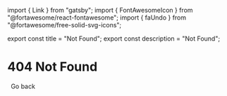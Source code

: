 import { Link } from "gatsby";
import { FontAwesomeIcon } from "@fortawesome/react-fontawesome";
import { faUndo } from "@fortawesome/free-solid-svg-icons";

export const title = "Not Found";
export const description = "Not Found";

<div className="w-full h-48 rounded-xl bg-gray-300 flex">
  <div className="my-auto mx-auto text-center">
    <h1 className="text-4xl font-bold mb-4">404 Not Found</h1>
    <Link to="/" className="text-2xl text-blue-600 hover:underline">
      <FontAwesomeIcon icon={faUndo} />
      &nbsp; Go back
    </Link>
  </div>
</div>
